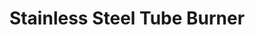 ---
title: "Stainless Steel Tube Burner"
description: "STMU1"
draft: false
image1 : 
  - name : "images/portfolio/Stainless-Steel-Tube-Burner/STMU1(bmu1).jpg"
bg_image: "images/BurnerGroup.jpg"
category: "Stainless Steel Tube Burner"
information:
  - label : "Item"
    info : "STMU1"
  - label : "Description"
    info : "SUS 304 U TUBE BURNER"
  - label : "Material"
    info : "Stainless Steel 304"
  - label : "Dimension"
    info : '∮25.4, 0.7T'
---
